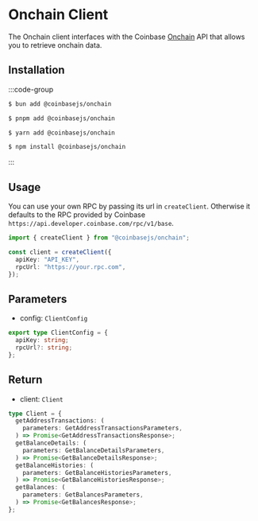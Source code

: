 # Onchain Client

The Onchain client interfaces with the Coinbase [Onchain](https://docs.cdp.coinbase.com/onchain-data/docs/welcome/) API that allows you to retrieve onchain data.

## Installation

:::code-group

```sh [bun]
$ bun add @coinbasejs/onchain
```

```sh [pnpm]
$ pnpm add @coinbasejs/onchain
```

```sh [yarn]
$ yarn add @coinbasejs/onchain
```

```sh [npm]
$ npm install @coinbasejs/onchain
```

:::

## Usage

You can use your own RPC by passing its url in `createClient`. Otherwise it defaults to the RPC provided by Coinbase `https://api.developer.coinbase.com/rpc/v1/base`.

```ts
import { createClient } from "@coinbasejs/onchain";

const client = createClient({
  apiKey: "API_KEY",
  rpcUrl: "https://your.rpc.com",
});
```

## Parameters

- config: `ClientConfig`

```ts
export type ClientConfig = {
  apiKey: string;
  rpcUrl?: string;
};
```

## Return

- client: `Client`

```ts
type Client = {
  getAddressTransactions: (
    parameters: GetAddressTransactionsParameters,
  ) => Promise<GetAddressTransactionsResponse>;
  getBalanceDetails: (
    parameters: GetBalanceDetailsParameters,
  ) => Promise<GetBalanceDetailsResponse>;
  getBalanceHistories: (
    parameters: GetBalanceHistoriesParameters,
  ) => Promise<GetBalanceHistoriesResponse>;
  getBalances: (
    parameters: GetBalancesParameters,
  ) => Promise<GetBalancesResponse>;
};
```
